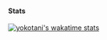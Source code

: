 #### Stats
[![yokotani's wakatime stats](https://github-readme-stats.vercel.app/api?username=yokotani92&show_icons=true)](https://github.com/anuraghazra/github-readme-stats)
